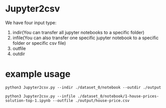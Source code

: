 # Jupyter2csv

We have four input type:
1. indir(You can transfer all jupyter notebooks to a specific folder)
2. infile(You can also transfer one specific jupyter notebook to a specific folder or specific csv file)
3. outfile
4. outdir

# example usage

`python3 Jupyter2csv.py --indir ./dataset_0/notebook --outdir ./output`

`python3 Jupyter2csv.py --infile ./dataset_0/notebook/1-house-prices-solution-top-1.ipynb --outfile ./output/house-price.csv`
